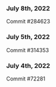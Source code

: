 ### July 8th, 2022

Commit #284623

### July 5th, 2022

Commit #314353


### July 4th, 2022

Commit #72281
